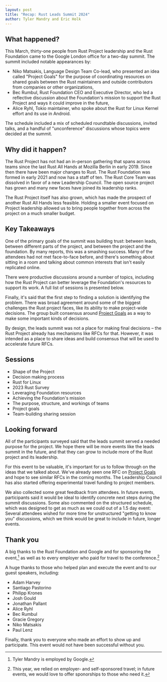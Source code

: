 ```yaml
---
layout: post
title: "Recap: Rust Leads Summit 2024"
author: Tyler Mandry and Eric Holk
---
```


## What happened?

This March, thirty-one people from Rust Project leadership and the Rust Foundation came to the Google London office for a two-day summit. The summit included notable appearances by:

* Niko Matsakis, Language Design Team Co-lead, who presented an idea called "Project Goals" for the purpose of coordinating resources on shared goals between the Rust maintainers and outside contributors from companies or other organizations,
* Bec Rumbul, Rust Foundation CEO and Executive Director, who led a reflective discussion about the Foundation's mission to support the Rust Project and ways it could improve in the future,
* Alice Ryhl, Tokio maintainer, who spoke about the Rust for Linux Kernel effort and its use in Android.

The schedule included a mix of scheduled roundtable discussions, invited talks, and a handful of "unconference" discussions whose topics were decided at the summit.

## Why did it happen?

The Rust Project has not had an in-person gathering that spans across teams since the last Rust All Hands at Mozilla Berlin in early 2019. Since then there have been major changes to Rust. The Rust Foundation was formed in early 2021 and now has a staff of ten. The Rust Core Team was dissolved in favor of a new Leadership Council. The open source project has grown and many new faces have joined its leadership ranks.

The Rust Project itself has also grown, which has made the prospect of another Rust All Hands less feasible. Holding a smaller event focused on Project leadership allowed us to bring people together from across the project on a much smaller budget.

## Key Takeaways

One of the primary goals of the summit was building trust: between leads, between different parts of the project, and between the project and the foundation. By many reports, this was a smashing success. Many of the attendees had not met face-to-face before, and there's something about sitting in a room and talking about common interests that isn't easily replicated online.

There were productive discussions around a number of topics, including how the Rust Project can better leverage the Foundation's resources to support its work. A full list of sessions is presented below.

Finally, it's said that the first step to finding a solution is identifying the problem. There was broad agreement around some of the biggest challenges the Rust project faces, like its ability to make project-wide decisions. The group built consensus around [Project Goals] as a way to make some important kinds of decisions.

By design, the leads summit was not a place for making final decisions – the Rust Project already has mechanisms like RFCs for that. However, it was intended as a place to share ideas and build consensus that will be used to accelerate future RFCs.

## Sessions

- Shape of the Project
- Decision making process
- Rust for Linux
- 2023 Rust Survey
- Leveraging Foundation resources
- Achieving the Foundation's mission
- The purpose, structure, and workings of teams
- Project goals
- Team-building sharing session

## Looking forward

All of the participants surveyed said that the leads summit served a needed purpose for the project. We hope there will be more events like the leads summit in the future, and that they can grow to include more of the Rust project and its leadership.

For this event to be valuable, it's important for us to follow through on the ideas that we talked about. We've already seen one RFC on [Project Goals] and hope to see similar RFCs in the coming months. The Leadership Council has also started offering experimental travel funding to project members.

We also collected some great feedback from attendees. In future events, participants said it would be ideal to identify concrete next steps during the summit discussions. Some also commented on the structured schedule, which was designed to get as much as we could out of a 1.5 day event: Several attendees wished for more time for unstructured "getting to know you" discussions, which we think would be great to include in future, longer events.

## Thank you

A big thanks to the Rust Foundation and Google and for sponsoring the event,[^employer] as well as to every employer who paid for travel to the conference.[^travel]

A huge thanks to those who helped plan and execute the event and to our guest speakers, including:

* Adam Harvey
* Santiago Pastorino
* Philipp Krones
* Josh Gould
* Jonathan Pallant
* Alice Ryhl
* Bec Rumbul
* Gracie Gregory
* Niko Matsakis
* Paul Lenz

Finally, thank you to everyone who made an effort to show up and participate. This event would not have been successful without you.

[^employer]: Tyler Mandry is employed by Google.

[^travel]: This year, we relied on employer- and self-sponsored travel; in future events, we would love to offer sponorships to those who need it.

[Project Goals]: https://github.com/rust-lang/rfcs/pull/3614
